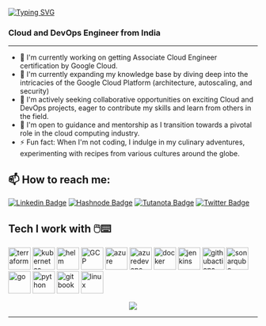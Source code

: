 [![Typing SVG](https://readme-typing-svg.herokuapp.com?font=Cascadia&pause=1000&color=F75908&width=480&height=70&lines=Exceed+Expectations%2C+Automate+Innovation)](https://git.io/typing-svg)

### Cloud and DevOps Engineer from India
---
- 🔭 I'm currently working on getting Associate Cloud Engineer certification by Google Cloud.
- 🌱 I'm currently expanding my knowledge base by diving deep into the intricacies of the Google Cloud Platform (architecture, autoscaling, and security)
- 👯 I'm actively seeking collaborative opportunities on exciting Cloud and DevOps projects, eager to contribute my skills and learn from others in the field.
- 🤔 I'm open to guidance and mentorship as I transition towards a pivotal role in the cloud computing industry.
- ⚡ Fun fact: When I'm not coding, I indulge in my culinary adventures, experimenting with recipes from various cultures around the globe.

## 📫 How to reach me:
<div align="left">
  
  [![Linkedin Badge](https://img.shields.io/badge/-Let's%20Connect-0a66c2?style=flat-square&logo=Linkedin&logoColor=white&link=https://www.linkedin.com/in/chetanthapliyal/)](https://www.linkedin.com/in/chetanthapliyal/)
  [![Hashnode Badge](https://img.shields.io/badge/-My%20Blogs-2962ff?style=flat-square&label&logo=Hashnode&link=https://blog.chetan-thapliyal.cloud/)](https://blog.chetan-thapliyal.cloud/)
  [![Tutanota Badge](https://img.shields.io/badge/-Mail%20Me-840010?style=flat-square&logo=Tutanota&logoColor=white&link=mailto:chetan_thapliyal@tuta.io)](mailto:chetan_thapliyal@tuta.io)
  [![Twitter Badge](https://img.shields.io/badge/-Tweet-000000?style=flat-square&label&logo=X&link=https://twitter.com/ChetanThapliyal)](https://twitter.com/ChetanThapliyal)
</div>



## Tech I work with 🖱️⌨️
<p align="left">
<img src="https://cdn.jsdelivr.net/gh/devicons/devicon@latest/icons/terraform/terraform-original.svg" alt="terraform" width="45" height="45"/>
<img src="https://cdn.jsdelivr.net/gh/devicons/devicon@latest/icons/kubernetes/kubernetes-original.svg" alt="kubernetes" width="45" height="45"/>
<img src="https://cdn.jsdelivr.net/gh/devicons/devicon@latest/icons/helm/helm-original.svg" alt="helm" width="45" height="45"/>
<img src="https://cdn.jsdelivr.net/gh/devicons/devicon@latest/icons/googlecloud/googlecloud-original.svg" alt="GCP" width="45" height="45"/>
<img src="https://cdn.jsdelivr.net/gh/devicons/devicon@latest/icons/azure/azure-original.svg" alt="azure" width="45" height="45"/>
<img src="https://cdn.jsdelivr.net/gh/devicons/devicon@latest/icons/azuredevops/azuredevops-original.svg" alt="azuredevops" width="45" height="45"/>
<img src="https://cdn.jsdelivr.net/gh/devicons/devicon@latest/icons/docker/docker-plain.svg" alt="docker" width="45" height="45"/>
<img src="https://cdn.jsdelivr.net/gh/devicons/devicon@latest/icons/jenkins/jenkins-original.svg" alt="jenkins" width="45" height="45"/>
<img src="https://cdn.jsdelivr.net/gh/devicons/devicon@latest/icons/githubactions/githubactions-original.svg" alt="githubactions" width="45" height="45"/>
<img src="https://cdn.jsdelivr.net/gh/devicons/devicon@latest/icons/sonarqube/sonarqube-original.svg" alt="sonarqube" width="45" height="45"/>
<img src="https://cdn.jsdelivr.net/gh/devicons/devicon@latest/icons/go/go-original.svg" alt="go" width="45" height="45"/>
<img src="https://cdn.jsdelivr.net/gh/devicons/devicon@latest/icons/python/python-original.svg" alt="python" width="45" height="45"/>
<img src="https://cdn.jsdelivr.net/gh/devicons/devicon@latest/icons/gitbook/gitbook-original.svg" alt="gitbook" width="45" height="45"/>
<img src="https://cdn.jsdelivr.net/gh/devicons/devicon@latest/icons/linux/linux-original.svg" alt="linux" width="45" height="45"/>
</p>

<p align="center">
  <img src="https://capsule-render.vercel.app/api?type=waving&color=gradient&height=100&section=footer"/>
</p>



----
<!--
**ChetanThapliyal/ChetanThapliyal** is a ✨ _special_ ✨ repository because its `README.md` (this file) appears on your GitHub profile.

Here are some ideas to get you started:

- 🔭 I’m currently working on ...
- 🌱 I’m currently learning ...
- 👯 I’m looking to collaborate on ...
- 🤔 I’m looking for help with ...
- 💬 Ask me about ...
- 📫 How to reach me: ...
- 😄 Pronouns: ...
- ⚡ Fun fact: ...
[![LinkedIn Badge](https://img.shields.io/badge/-@Chetan_Thapliyal-blue?style=round-square&logo=linkedin&logoColor=white&link=https://www.linkedin.com/in/chetanthapliyal/)](https://www.linkedin.com/in/chetanthapliyal/)
[![Twitter Badge](https://img.shields.io/badge/-@ChetanThapliyal-1DA1F2?style=round-square&logo=twitter&logoColor=white&link=https://twitter.com/ChetanThapliyal)](https://twitter.com/ChetanThapliyal)
-->
